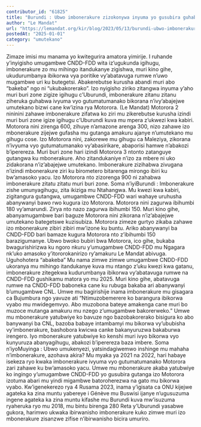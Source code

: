 ```yaml
---
contributor_id: "61825"
title: "Burundi : Ubwo imbonerakure zizokonywa inyuma yo gusubira guhabwa Motorora ?"
author: "Le Mandat"
url: "https://lemandat.org/kir/blog/2023/05/13/burundi-ubwo-imbonerakure-zizokonywa-inyuma-yo-gusubira-guhabwa-motorora/"
postedAt: "2025-01-01"
category: "umutekano"
---
```


Zimaze imisi mu manama yo kwitegurira amatora yimirije. I ruhande y’inyigisho umugambwe CNDD-FDD wita iz’ugukunda igihugu, imbonerakure zo mu mihingo itandukanye zigishwa, muri kino gihe, ukudurumbanya ibikorwa vya poritike vy’abatavuga rumwe n’uwo mugambwe uri ku butegetsi. Abakerebutse kurusha abandi muri abo “bakeba” ngo ni “ukubakorerako”. Izo nyigisho ziriko zitangwa inyuma y’aho muri buri zone zigize igihugu c’Uburundi, imbonerakure zitanu zitanu ziheruka guhabwa ivyuma vyo gutumatumanako bikorana n’ivy’abajejwe umutekano bizwi cane kw’izina rya Motorora. (Le Mandat)
Motorora 2 nininini zahawe imbonerakure zifatwa ko ziri mu zikerebutse kurusha izindi muri buri zone igize igihugu c’Uburundi kuva mu mpera z’ukwezi kwa kabiri. Motorora nini zirenga 600, zihuye n’amazone arenga 300, nizo zahawe izo mbonerakure zijejwe gufasha mu gutanga amakuru ajanye n’umutekano mu gihugu cose. Izo Motorora nini, zakorewe mu gihugu ca Maleziya, zikorana n’ivyuma vyo gutumatumanako vy’abasirikare, abaporisi hamwe n’abakozi b’iperereza. Muri buri zone hari izindi Motorora 3 ntonto zatanguye gutangwa ku mbonerakure. Aho zitandukaniye n’izo za mbere ni uko zidakorana n’iz’abajejwe umutekano. Imbonerakure zizihabwa zivugana n’izindi mbonerakure ziri ku birometero bitarenga mirongo ibiri ku bw’amasoko yacu. Izo Motorora nto zizorenga 900 ni zahabwa imbonerakure zitatu zitatu muri buri zone.
Soma n’iyiBurundi : Imbonerakure zishe umunyagihugu, zita ikiziga mu Ntahangwa.
Mu kwezi kwa kabiri, zigitangura gutangwa, umugambwe CNDD-FDD wari wahaye uruhusha abanywanyi bawo rwo kugura izo Motorora. Motorora nini zagurwa ibihumbi 180 vy’amarundi. Zirya nto nazo zagurwa ibihumbi 150. Muri kino gihe, abanyamugambwe bari baguze Motorora nini zikorana n’iz’abajejwe umutekano bategetswe kuzisubiza. Motorora zimeze gurtyo zikaba zahawe izo mbonerakure zibiri zibiri mw’izone ku buntu. Ariko abanywanyi ba CNDD-FDD bari bamaze kugura Motorora nto z’ibihumbi 150 barazigumanye. Ubwo bwoko bubiri bwa Motorora, ico gihe, bukaba bwagurishirizwa ku ngoro nkuru y’umugambwe CNDD-FDD mu Ngagara nk’uko amasoko y’itororokanirizo ry’amakuru Le Mandat abivuga.
Uguhohotera “abakeba”
Mu nama zimwe zimwe umugambwe CNDD-FDD ukoranya mu mihingo itandukanye kuva mu ntango z’uku kwezi kwa gatanu, imbonerakure zitegekwa kudurumbanya ibikorwa vy’abatavuga rumwe na CNDD-FDD gushikamu matora yo mu 2025. Muri kino gihe, abatavuga rumwe na CNDD-FDD baboneka cane ku rubuga bakaba ari abanywanyi b’umugambwe CNL. Umwe mu bagirishije inama imbonerakure mu gisagara ca Bujumbura ngo yavuze ati “Ntimuzobemerere ko barangura ibikorwa vyabo mu mwidegemvyo. Abo muzobona bateye amakenga cane muri bo muzoce mutanga amakuru mu nzego z’umugambwe bakorerweko.” Umwe mu mbonerakure yatubwiye ko bavuze ngo bazobakorerako bisigura ko abo banywanyi ba CNL, bazoba babaye intambamyi mu bikorwa vy’ububisha vy’imbonerakure, bashobora kwicwa canke bakanyuruzwa bakaburwa irengero. Iyo mbonerakure yatubwiye ko kenshi muri ivyo bikorwa vyo kunyuruza abanyagihugu, abakozi b’iperereza baza imbere.
Soma n’iyoMuyinga : Ubwo umukenyezi, yatsindagiwemwo inshinge mu mahaha n’imbonerakure, azohava akira?
Mu myaka ya 2021 na 2022, hari habaye isekeza ryo kwaka imbonerakure ivyuma vyo gutumatumanako Motorora zari zahawe ku bw’amasoko yacu. Umwe mu mbonerakure akaba yatubwiye ko ingingo y’umugambwe CNDD-FDD yo gusubira gutanga izo Motorora izotuma abari mu yindi migambwe batoroherezwa na gato mu bikorwa vyabo.
Kw’igenekerezo rya 4 Rusama 2023, inama y’igisata ca ONU kijejwe agateka ka zina muntu yabereye i Génève mu Buswisi ijanye n’ugusuzuma ingene agateka ka zina muntu kifashe mu Burundi kuva mw’isuzuma ryaheruka ryo mu 2018, mu bintu birenga 280 Reta y’Uburundi yasabwe gukora, harimwo ukwaka ibirwanisho imbonerakure kuko zimwe muri izo mbonerakure zisanzwe zifise n’ibirwanisho bicira umuriro.
